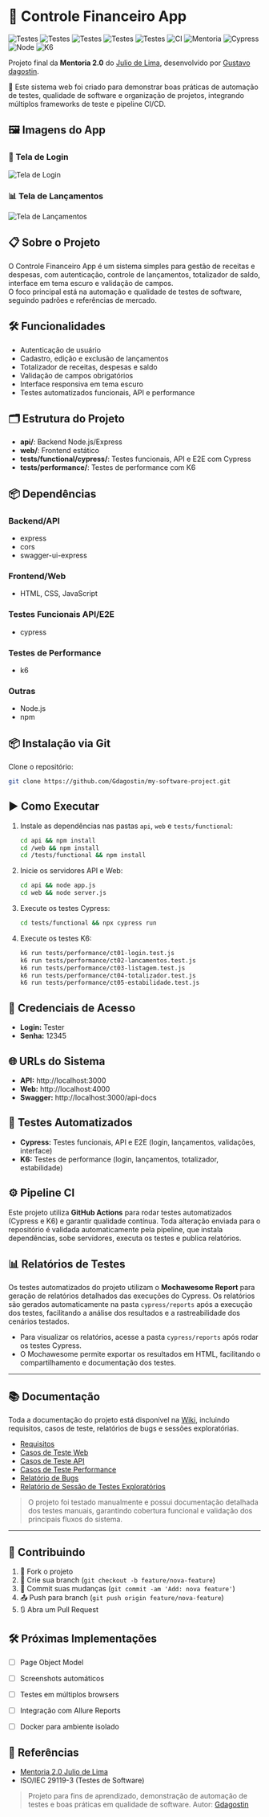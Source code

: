 # 💸 Controle Financeiro App

![Testes](https://img.shields.io/badge/testes-automatizados-brightgreen)
![Testes](https://img.shields.io/badge/testes-manuais-purple)
![Testes](https://img.shields.io/badge/testes-API-brown)
![Testes](https://img.shields.io/badge/testes-E2E-yellow)
![Testes](https://img.shields.io/badge/testes-Performance-darkgreen)
![CI](https://img.shields.io/badge/ci-github%20actions-blue)
![Mentoria](https://img.shields.io/badge/mentoria-Julio%20de%20Lima-orange)
![Cypress](https://img.shields.io/badge/cypress-14.5.4-6e40c9?logo=cypress)
![Node](https://img.shields.io/badge/node-18.x-339933?logo=node.js)
![K6](https://img.shields.io/badge/k6-0.49.0-4b8bbe?logo=k6)


Projeto final da <strong>Mentoria 2.0</strong> do [Julio de Lima](https://github.com/juliodelimas), desenvolvido por [Gustavo dagostin](https://github.com/Gdagostin).


🚀 Este sistema web foi criado para demonstrar boas práticas de automação de testes, qualidade de software e organização de projetos, integrando múltiplos frameworks de teste e pipeline CI/CD.


## 🖼️ Imagens do App


### 🔐 Tela de Login
![Tela de Login](image/image.png)

### 📊 Tela de Lançamentos
![Tela de Lançamentos](image/image-1.png)

## 📋 Sobre o Projeto

O Controle Financeiro App é um sistema simples para gestão de receitas e despesas, com autenticação, controle de lançamentos, totalizador de saldo, interface em tema escuro e validação de campos. \
O foco principal está na automação e qualidade de testes de software, seguindo padrões e referências de mercado.

## 🛠️ Funcionalidades
- Autenticação de usuário
- Cadastro, edição e exclusão de lançamentos
- Totalizador de receitas, despesas e saldo
- Validação de campos obrigatórios
- Interface responsiva em tema escuro
- Testes automatizados funcionais, API e performance

## 🗂️ Estrutura do Projeto
- **api/**: Backend Node.js/Express
- **web/**: Frontend estático
- **tests/functional/cypress/**: Testes funcionais, API e E2E com Cypress
- **tests/performance/**: Testes de performance com K6

## 📦 Dependências
### Backend/API
- express
- cors
- swagger-ui-express

### Frontend/Web
- HTML, CSS, JavaScript

### Testes Funcionais API/E2E
- cypress

### Testes de Performance
- k6

### Outras
- Node.js
- npm

## 📦 Instalação via Git

Clone o repositório:
```sh
git clone https://github.com/Gdagostin/my-software-project.git
```

## ▶️ Como Executar
1. Instale as dependências nas pastas `api`, `web` e `tests/functional`:
   ```sh
   cd api && npm install
   cd /web && npm install
   cd /tests/functional && npm install
   ```
2. Inicie os servidores API e Web:
   ```sh
   cd api && node app.js
   cd web && node server.js
   ```
3. Execute os testes Cypress:
   ```sh
   cd tests/functional && npx cypress run
   ```
4. Execute os testes K6:
   ```sh
   k6 run tests/performance/ct01-login.test.js
   k6 run tests/performance/ct02-lancamentos.test.js
   k6 run tests/performance/ct03-listagem.test.js
   k6 run tests/performance/ct04-totalizador.test.js
   k6 run tests/performance/ct05-estabilidade.test.js
   ```

## 🔑 Credenciais de Acesso

- **Login:** Tester
- **Senha:** 12345

## 🌐 URLs do Sistema

- **API:** http://localhost:3000
- **Web:** http://localhost:4000
- **Swagger:** http://localhost:3000/api-docs

## 🧪 Testes Automatizados
- **Cypress:** Testes funcionais, API e E2E (login, lançamentos, validações, interface)
- **K6:** Testes de performance (login, lançamentos, totalizador, estabilidade)

## ⚙️ Pipeline CI

Este projeto utiliza <strong>GitHub Actions</strong> para rodar testes automatizados (Cypress e K6) e garantir qualidade contínua. Toda alteração enviada para o repositório é validada automaticamente pela pipeline, que instala dependências, sobe servidores, executa os testes e publica relatórios.

## 📊 Relatórios de Testes

Os testes automatizados do projeto utilizam o **Mochawesome Report** para geração de relatórios detalhados das execuções do Cypress. Os relatórios são gerados automaticamente na pasta `cypress/reports` após a execução dos testes, facilitando a análise dos resultados e a rastreabilidade dos cenários testados.

- Para visualizar os relatórios, acesse a pasta `cypress/reports` após rodar os testes Cypress.
- O Mochawesome permite exportar os resultados em HTML, facilitando o compartilhamento e documentação dos testes.

---


## 📚 Documentação

Toda a documentação do projeto está disponível na [Wiki](https://github.com/Gdagostin/my-software-project/wiki), incluindo requisitos, casos de teste, relatórios de bugs e sessões exploratórias.

- [Requisitos](https://github.com/Gdagostin/my-software-project/wiki/Requisitos)
- [Casos de Teste Web](https://github.com/Gdagostin/my-software-project/wiki/Casos-de-Teste-Web)
- [Casos de Teste API](https://github.com/Gdagostin/my-software-project/wiki/Casos-de-Teste-API)
- [Casos de Teste Performance](https://github.com/Gdagostin/my-software-project/wiki/Casos-de-Teste-Performance)
- [Relatório de Bugs](https://github.com/Gdagostin/my-software-project/wiki/Relat%C3%B3rio-de-Bugs)
- [Relatório de Sessão de Testes Exploratórios](https://github.com/Gdagostin/my-software-project/wiki/Relat%C3%B3rio-de-Sess%C3%A3o-de-Testes-Explorat%C3%B3rios)

> O projeto foi testado manualmente e possui documentação detalhada dos testes manuais, garantindo cobertura funcional e validação dos principais fluxos do sistema.
> 

---


## 🤝 Contribuindo

1. 🍴 Fork o projeto
2. 🌿 Crie sua branch (`git checkout -b feature/nova-feature`)
3. 📝 Commit suas mudanças (`git commit -am 'Add: nova feature'`)
4. 📤 Push para branch (`git push origin feature/nova-feature`)
5. 🔃 Abra um Pull Request

## 🛠️ Próximas Implementações
- [ ] Page Object Model
- [ ] Screenshots automáticos
- [ ] Testes em múltiplos browsers
- [ ] Integração com Allure Reports
- [ ] Docker para ambiente isolado


## 🔗 Referências
- [Mentoria 2.0 Julio de Lima](https://mentoria.juliodelima.com.br/)
- ISO/IEC 29119-3 (Testes de Software)


> Projeto para fins de aprendizado, demonstração de automação de testes e boas práticas em qualidade de software.
> Autor: [Gdagostin](https://github.com/Gdagostin)